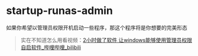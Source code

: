 # startup-runas-admin
如果你希望以管理员权限开机启动一些程序，那这个程序将是你想要的完美形态

> 实在不知道怎么用看视频：[2小时做了软件 让windows能够使用管理员权限自启软件_哔哩哔哩_bilibili](https://www.bilibili.com/video/BV14W4y1E7TN/)
